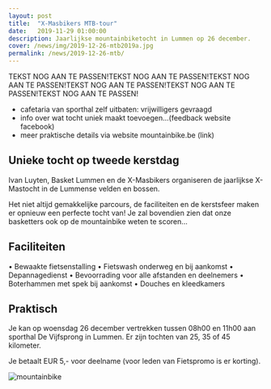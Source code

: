 ```yaml
---
layout: post
title:  "X-Masbikers MTB-tour"
date:   2019-11-29 01:00:00
description: Jaarlijkse mountainbiketocht in Lummen op 26 december.
cover: /news/img/2019-12-26-mtb2019a.jpg
permalink: /news/2019-12-26-mtb/
---
```


TEKST NOG AAN TE PASSEN!TEKST NOG AAN TE PASSEN!TEKST NOG AAN TE PASSEN!TEKST NOG AAN TE PASSEN!TEKST NOG AAN TE PASSEN!TEKST NOG AAN TE PASSEN!

- cafetaria van sporthal zelf uitbaten: vrijwilligers gevraagd
- info over wat tocht uniek maakt toevoegen...(feedback website facebook)
- meer praktische details via website mountainbike.be (link)

## Unieke tocht op tweede kerstdag

Ivan Luyten, Basket Lummen en de X-Masbikers organiseren de jaarlijkse X-Mastocht in de Lummense velden en bossen.

Het niet altijd gemakkelijke parcours, de faciliteiten en de kerstsfeer maken er opnieuw een perfecte tocht van! Je zal bovendien zien dat onze basketters ook op de mountainbike weten te scoren...

## Faciliteiten

•	Bewaakte fietsenstalling
•	Fietswash onderweg en bij aankomst
•	Depannagedienst
•	Bevoorrading voor alle afstanden en deelnemers
•	Boterhammen met spek bij aankomst
•	Douches en kleedkamers

## Praktisch

Je kan op woensdag 26 december vertrekken tussen 08h00 en 11h00 aan sporthal De Vijfsprong in Lummen. Er zijn tochten van 25, 35 of 45 kilometer.

Je betaalt EUR 5,- voor deelname (voor leden van Fietspromo is er korting).

![mountainbike](/news/img/2019-12-26-mtb2019a.jpg)
